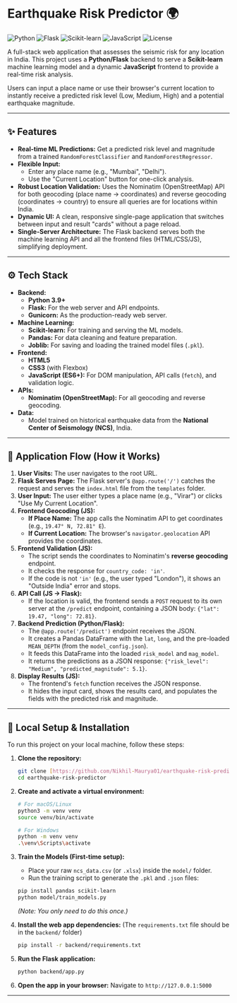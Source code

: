 # Earthquake Risk Predictor 🌍

![Python](https://img.shields.io/badge/Python-3.9%2B-blue.svg?style=for-the-badge&logo=python&logoColor=ffdd54)
![Flask](https://img.shields.io/badge/Flask-Web%20Server-black.svg?style=for-the-badge&logo=flask&logoColor=ffdd54)
![Scikit-learn](https://img.shields.io/badge/SciKit%20Learn-ML%20Model-orange.svg?style=for-the-badge&logo=scikitlearn&logoColor=ffdd54)
![JavaScript](https://img.shields.io/badge/JavaScript-Frontend-yellow.svg?style=for-the-badge&logo=javascript&logoColor=ffdd54)
![License](https://img.shields.io/badge/License-MIT-green.svg?style=for-the-badge)

A full-stack web application that assesses the seismic risk for any location in India. This project uses a **Python/Flask** backend to serve a **Scikit-learn** machine learning model and a dynamic **JavaScript** frontend to provide a real-time risk analysis.

Users can input a place name or use their browser's current location to instantly receive a predicted risk level (Low, Medium, High) and a potential earthquake magnitude.

---

## ✨ Features

* **Real-time ML Predictions:** Get a predicted risk level and magnitude from a trained `RandomForestClassifier` and `RandomForestRegressor`.
* **Flexible Input:**
    * Enter any place name (e.g., "Mumbai", "Delhi").
    * Use the "Current Location" button for one-click analysis.
* **Robust Location Validation:** Uses the Nominatim (OpenStreetMap) API for both geocoding (place name → coordinates) and reverse geocoding (coordinates → country) to ensure all queries are for locations within India.
* **Dynamic UI:** A clean, responsive single-page application that switches between input and result "cards" without a page reload.
* **Single-Server Architecture:** The Flask backend serves both the machine learning API and all the frontend files (HTML/CSS/JS), simplifying deployment.

---

## ⚙️ Tech Stack

* **Backend:**
    * **Python 3.9+**
    * **Flask:** For the web server and API endpoints.
    * **Gunicorn:** As the production-ready web server.
* **Machine Learning:**
    * **Scikit-learn:** For training and serving the ML models.
    * **Pandas:** For data cleaning and feature preparation.
    * **Joblib:** For saving and loading the trained model files (`.pkl`).
* **Frontend:**
    * **HTML5**
    * **CSS3** (with Flexbox)
    * **JavaScript (ES6+):** For DOM manipulation, API calls (`fetch`), and validation logic.
* **APIs:**
    * **Nominatim (OpenStreetMap):** For all geocoding and reverse geocoding.
* **Data:**
    * Model trained on historical earthquake data from the **National Center of Seismology (NCS)**, India.

---

## 🔁 Application Flow (How it Works)

1.  **User Visits:** The user navigates to the root URL.
2.  **Flask Serves Page:** The Flask server's `@app.route('/')` catches the request and serves the `index.html` file from the `templates` folder.
3.  **User Input:** The user either types a place name (e.g., "Virar") or clicks "Use My Current Location".
4.  **Frontend Geocoding (JS):**
    * **If Place Name:** The app calls the Nominatim API to get coordinates (e.g., `19.47° N, 72.81° E`).
    * **If Current Location:** The browser's `navigator.geolocation` API provides the coordinates.
5.  **Frontend Validation (JS):**
    * The script sends the coordinates to Nominatim's **reverse geocoding** endpoint.
    * It checks the response for `country_code: 'in'`.
    * If the code is not `'in'` (e.g., the user typed "London"), it shows an "Outside India" error and stops.
6.  **API Call (JS → Flask):**
    * If the location is valid, the frontend sends a `POST` request to its own server at the `/predict` endpoint, containing a JSON body: `{"lat": 19.47, "long": 72.81}`.
7.  **Backend Prediction (Python/Flask):**
    * The `@app.route('/predict')` endpoint receives the JSON.
    * It creates a Pandas DataFrame with the `lat`, `long`, and the pre-loaded `MEAN_DEPTH` (from the `model_config.json`).
    * It feeds this DataFrame into the loaded `risk_model` and `mag_model`.
    * It returns the predictions as a JSON response: `{"risk_level": "Medium", "predicted_magnitude": 5.1}`.
8.  **Display Results (JS):**
    * The frontend's `fetch` function receives the JSON response.
    * It hides the input card, shows the results card, and populates the fields with the predicted risk and magnitude.

---

## 🚀 Local Setup & Installation

To run this project on your local machine, follow these steps:

1.  **Clone the repository:**
    ```bash
    git clone [https://github.com/Nikhil-Maurya01/earthquake-risk-predictor.git](https://github.com/Nikhil-Maurya01/earthquake-risk-predictor.git)
    cd earthquake-risk-predictor
    ```

2.  **Create and activate a virtual environment:**
    ```bash
    # For macOS/Linux
    python3 -m venv venv
    source venv/bin/activate
    
    # For Windows
    python -m venv venv
    .\venv\Scripts\activate
    ```

3.  **Train the Models (First-time setup):**
    * Place your raw `ncs_data.csv` (or `.xlsx`) inside the `model/` folder.
    * Run the training script to generate the `.pkl` and `.json` files:
    ```bash
    pip install pandas scikit-learn
    python model/train_models.py 
    ```
    *(Note: You only need to do this once.)*

4.  **Install the web app dependencies:**
    (The `requirements.txt` file should be in the `backend/` folder)
    ```bash
    pip install -r backend/requirements.txt
    ```

5.  **Run the Flask application:**
    ```bash
    python backend/app.py
    ```

6.  **Open the app in your browser:**
    Navigate to `http://127.0.0.1:5000`

---
